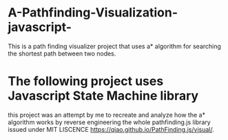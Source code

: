 # A-Pathfinding-Visualization-javascript-
This is a path finding visualizer project that uses a* algorithm for searching the shortest path between two nodes.

# The following project uses Javascript State Machine library

this project was an attempt by me to recreate and analyze how the a* algorithm works by reverse engineering the whole pathfinding.js library issued under MIT LISCENCE https://qiao.github.io/PathFinding.js/visual/.

